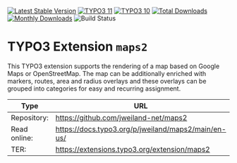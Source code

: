 [![Latest Stable Version](https://poser.pugx.org/jweiland/maps2/v/stable.svg)](https://extensions.typo3.org/extension/maps2/)
[![TYPO3 11](https://img.shields.io/badge/TYPO3-11-orange.svg?style=flat-square)](https://get.typo3.org/version/11)
[![TYPO3 10](https://img.shields.io/badge/TYPO3-10-orange.svg?style=flat-square)](https://get.typo3.org/version/10)
[![Total Downloads](https://poser.pugx.org/jweiland/maps2/d/total.svg)](https://packagist.org/packages/jweiland/maps2)
[![Monthly Downloads](https://poser.pugx.org/jweiland/maps2/d/monthly)](https://packagist.org/packages/jweiland/maps2)
![Build Status](https://github.com/jweiland-net/maps2/workflows/CI/badge.svg)

# TYPO3 Extension `maps2`

This TYPO3 extension supports the rendering of a map based on Google Maps or
OpenStreetMap. The map can be additionally enriched with markers, routes,
area and radius overlays and these overlays can be grouped into categories
for easy and recurring assignment.

| Type         | URL                                                 |
|--------------|-----------------------------------------------------|
| Repository:  | https://github.com/jweiland-net/maps2               |
| Read online: | https://docs.typo3.org/p/jweiland/maps2/main/en-us/ |
| TER:         | https://extensions.typo3.org/extension/maps2        |
